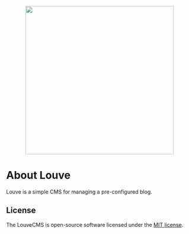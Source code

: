 <p align="center"><img src="https://i.ibb.co/3BBNqcd/logo.png" width="400"></p>


# About Louve

Louve is a simple CMS for managing a pre-configured blog.

## License

The LouveCMS is open-source software licensed under the [MIT license](https://opensource.org/licenses/MIT).
